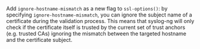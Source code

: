Add `ignore-hostname-mismatch` as a new flag to `ssl-options()`: by
specifying `ignore-hostname-mismatch`, you can ignore the subject name of a
certificate during the validation process. This means that syslog-ng will
only check if the certificate itself is trusted by the current set of trust
anchors (e.g. trusted CAs) ignoring the mismatch between the targeted
hostname and the certificate subject.
